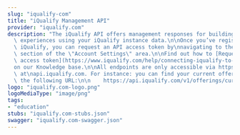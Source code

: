 ```yaml
---
slug: "iqualify-com"
title: "iQualify Management API"
provider: "iqualify.com"
description: "The iQualify API offers management responses for building\nlearning\
  \ experiences using your iQualify instance data.\n\nOnce you’ve registered with\
  \ iQualify, you can request an API access token by\nnavigating to the API access\
  \ section of the \"Account Settings\" area.\n\nFind out how to [Request your API\
  \ access token](https://www.iqualify.com/help/connecting-iqualify-to-other-systems/api/how-to-access-and-manage-your-api-token)\n\
  on our Knowledge base.\n\nAll endpoints are only accessible via https and are located\
  \ at\napi.iqualify.com. For instance: you can find your current offerings by\naccessing\
  \ the following URL:\n\n    https://api.iqualify.com/v1/offerings/current\n\n"
logo: "iqualify.com-logo.png"
logoMediaType: "image/png"
tags:
- "education"
stubs: "iqualify.com-stubs.json"
swagger: "iqualify.com-swagger.json"
---
```

